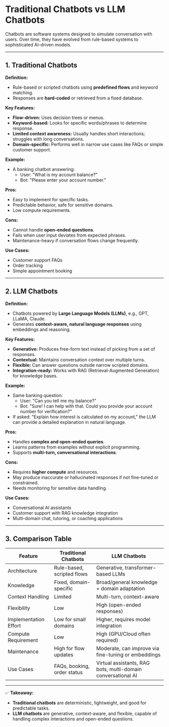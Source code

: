 # Traditional Chatbots vs LLM Chatbots

Chatbots are software systems designed to simulate conversation with users. Over time, they have evolved from rule-based systems to sophisticated AI-driven models.

---

## 1. Traditional Chatbots

**Definition:**  
- Rule-based or scripted chatbots using **predefined flows** and keyword matching.  
- Responses are **hard-coded** or retrieved from a fixed database.

**Key Features:**  
- **Flow-driven:** Uses decision trees or menus.  
- **Keyword-based:** Looks for specific words/phrases to determine response.  
- **Limited context awareness:** Usually handles short interactions; struggles with long conversations.  
- **Domain-specific:** Performs well in narrow use cases like FAQs or simple customer support.

**Example:**  
- A banking chatbot answering:
  - User: "What is my account balance?"  
  - Bot: "Please enter your account number."  

**Pros:**  
- Easy to implement for specific tasks.  
- Predictable behavior, safe for sensitive domains.  
- Low compute requirements.

**Cons:**  
- Cannot handle **open-ended questions**.  
- Fails when user input deviates from expected phrases.  
- Maintenance-heavy if conversation flows change frequently.

**Use Cases:**  
- Customer support FAQs  
- Order tracking  
- Simple appointment booking

---

## 2. LLM Chatbots

**Definition:**  
- Chatbots powered by **Large Language Models (LLMs)**, e.g., GPT, LLaMA, Claude.  
- Generates **context-aware, natural language responses** using embeddings and reasoning.

**Key Features:**  
- **Generative:** Produces free-form text instead of picking from a set of responses.  
- **Contextual:** Maintains conversation context over multiple turns.  
- **Flexible:** Can answer questions outside narrow scripted domains.  
- **Integration-ready:** Works with RAG (Retrieval-Augmented Generation) for knowledge bases.

**Example:**  
- Same banking question:  
  - User: "Can you tell me my balance?"  
  - Bot: "Sure! I can help with that. Could you provide your account number for verification?"  
- If asked: "Explain how interest is calculated on my account," the LLM can provide a detailed explanation in natural language.

**Pros:**  
- Handles **complex and open-ended queries**.  
- Learns patterns from examples without explicit programming.  
- Supports **multi-turn, conversational interactions**.

**Cons:**  
- Requires **higher compute** and resources.  
- May produce inaccurate or hallucinated responses if not fine-tuned or constrained.  
- Needs monitoring for sensitive data handling.

**Use Cases:**  
- Conversational AI assistants  
- Customer support with RAG knowledge integration  
- Multi-domain chat, tutoring, or coaching applications

---

## 3. Comparison Table

| Feature | Traditional Chatbots | LLM Chatbots |
|---------|-------------------|--------------|
| Architecture | Rule-based, scripted flows | Generative, transformer-based LLMs |
| Knowledge | Fixed, domain-specific | Broad/general knowledge + domain adaptation |
| Context Handling | Limited | Multi-turn, context-aware |
| Flexibility | Low | High (open-ended responses) |
| Implementation Effort | Low for small domains | Higher, requires model integration |
| Compute Requirement | Low | High (GPU/Cloud often required) |
| Maintenance | High for flow updates | Moderate, can improve via fine-tuning or embeddings |
| Use Cases | FAQs, booking, order status | Virtual assistants, RAG bots, multi-domain conversational AI |

---

✅ **Takeaway:**  
- **Traditional chatbots** are deterministic, lightweight, and good for predictable tasks.  
- **LLM chatbots** are generative, context-aware, and flexible, capable of handling complex interactions and open-ended questions.  

